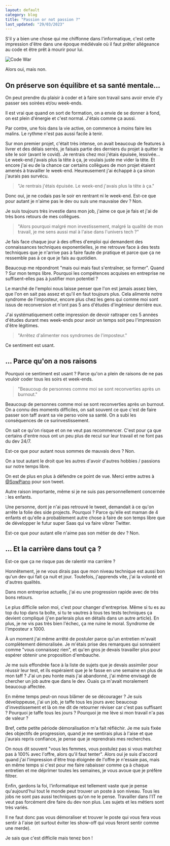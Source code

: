 ```yaml
---
layout: default
category: blog
title: "Passion or not passion ?"
last_updated: "29/03/2023"
---
```


S'il y a bien une chose qui me chiffonne dans l'informatique, c'est cette impression d'être dans une époque médiévale où il faut prêter allégeance au code et être prêt à mourir pour lui.

![Code War](https://media.giphy.com/media/kaa3ppCuclL08AKlEQ/giphy.gif)

Alors oui, mais non.

## On préserve son équilibre et sa santé mentale...

On peut prendre du plaisir à coder et à faire son travail sans avoir envie d'y passer ses soirées et/ou week-ends.

Il est vrai que quand on sort de formation, on a envie de se donner à fond, on est plein d'énergie et c'est normal. J'étais comme ça aussi.

Par contre, une fois dans la vie active, on commence à moins faire les malins. Le rythme n'est pas aussi facile à tenir.

Sur mon premier projet, c'était très intense, on avait beaucoup de features à livrer et des délais serrés, je faisais partie des derniers du projet à quitter le site le soir (avant le covid). Je rentrais chez moi j'étais épuisée, lessivée... Le week-end j'avais plus la tête à ça, je voulais juste me vider la tête. Et encore j'ai eu de la chance car certains collègues de mon projet étaient amenés à travailler le week-end. Heureusement j'ai échappé à ça sinon j'aurais pas survécu.

> "Je rentrais j'étais épuisée. Le week-end j'avais plus la tête à ça."

Donc oui, je ne codais pas le soir en rentrant ni le week-end. Est-ce que pour autant je n'aime pas le dev ou suis une mauvaise dev ? Non. 

Je suis toujours très investie dans mon job, j'aime ce que je fais et j'ai de très bons retours de mes collègues.

> "Alors pourquoi malgré mon investissement, malgré la qualité de mon travail, je me sens aussi mal à l'aise dans l'univers tech ?"

Je fais face chaque jour à des offres d'emploi qui demandent des connaissances techniques exponentielles, je me retrouve face à des tests techniques que je n'arrive pas à faire faute de pratique et parce que ça ne ressemble pas à ce que je fais au quotidien.

Beaucoup me répondront "mais oui mais faut s'entraîner, se former". Quand ? Sur mon temps libre. Pourquoi les compétences acquises en entreprise ne suffisent-elles pas à justifier mon potentiel ? 

Le marché de l'emploi nous laisse penser que l'on est jamais assez bien, que l'on en sait pas assez et qu'il en faut toujours plus. Cela alimente notre syndrome de l'imposteur, encore plus chez les gens qui comme moi sont issus de reconversion et n'ont pas 5 ans d'études d'ingénieur derrière eux. 

J'ai systématiquement cette impression de devoir rattraper ces 5 années d'études durant mes week-ends pour avoir un temps soit peu l'impression d'être légitimes.

> "Arrêtez d'alimenter nos syndromes de l'imposteur." 

Ce sentiment est usant.

## ... Parce qu'on a nos raisons 

Pourquoi ce sentiment est usant ? Parce qu'on a plein de raisons de ne pas vouloir coder tous les soirs et week-ends.

> "Beaucoup de personnes comme moi se sont reconverties après un burnout."

Beaucoup de personnes comme moi se sont reconverties après un burnout. On a connu des moments difficiles, on sait souvent ce que c'est de faire passer son taff avant sa vie perso voire sa santé. On a subi les conséquences de ce surinvestissement.

On sait ce qu'on risque et on ne veut pas recommencer. C'est pour ça que certains d'entre nous ont un peu plus de recul sur leur travail et ne font pas du dev 24/7.

Est-ce que pour autant nous sommes de mauvais devs ? Non.

On a tout autant le droit que les autres d'avoir d'autres hobbies / passions sur notre temps libre.

On est de plus en plus à défendre ce point de vue. Merci entre autres à [@SowPiano](https://twitter.com/SowPiano/status/1617687132516257797?ref_src=twsrc%5Etfw) pour son tweet.

Autre raison importante, même si je ne suis pas personnellement concernée : les enfants. 

Une personne, dont je n'ai pas retrouvé le tweet, demandait à ce qu'on arrête la folie des side projects. Pourquoi ? Parce qu'elle est maman de 4 enfants et qu'elle a probablement autre chose à faire de son temps libre que de développer le futur super Saas qui va faire vibrer Twitter. 

Est-ce que pour autant elle n'aime pas son métier de dev ? Non.

## ... Et la carrière dans tout ça ?

Est-ce que ça ne risque pas de ralentir ma carrière ?

Honnêtement, je ne vous dirais pas que mon niveau technique est aussi bon qu'un dev qui fait ça nuit et jour. Toutefois, j'apprends vite, j'ai la volonté et d'autres qualités. 

Dans mon entreprise actuelle, j'ai eu une progression rapide avec de très bons retours.

Le plus difficile selon moi, c'est pour changer d'entreprise. Même si tu es au top du top dans ta boîte, si tu te vautres à tous tes tests techniques ça devient compliqué (j'en parlerais plus en détails dans un autre article). En plus, je ne vis pas très bien l'échec, ça me ruine le moral. Syndrome de l'imposteur x 1000. 

À un moment j'ai même arrêté de postuler parce qu'un entretien m'avait complètement démoralisée. Je m'étais prise des remarques qui sonnaient comme "vous connaissez rien", et qu'en gros je devais travailler plus pour espérer obtenir une proposition d'embauche.

Je me suis effondrée face à la liste de sujets que je devais assimiler pour réussir leur test, et ils espéraient que je le fasse en une semaine en plus de mon taff ? J'ai un peu honte mais j'ai abandonné, j'ai même envisagé de chercher un job autre que dans le dev. Ouais ça m'avait moralement beaucoup affectée.

En même temps peut-on nous blâmer de se décourager ? Je suis développeuse, j'ai un job, je taffe tous les jours avec beaucoup d'investissement et là on me dit de retourner réviser car c'est pas suffisant ? Pourquoi je taffe tous les jours ? Pourquoi je me lève si mon travail n'a pas de valeur ?

Bref, cette petite période démoralisation m'a fait réfléchir. Je me suis fixée des objectifs de progression, quand je me sentirais plus à l'aise et que j'aurais repris confiance, je pense que je reprendrais mes recherches.

On nous dit souvent "vous les femmes, vous postulez pas si vous matchez pas à 100% avec l'offre, alors qu'il faut tenter". Alors oui je suis d'accord quand j'ai l'impression d'être trop éloignée de l'offre je n'essaie pas, mais en même temps si c'est pour me faire rabaisser comme ça à chaque entretien et me déprimer toutes les semaines, je vous avoue que je préfère filtrer.

Enfin, gardons la foi, l'informatique est tellement vaste que je pense qu'aujourd'hui tout le monde peut trouver un poste à son niveau. Tous les jobs ne sont pas aussi techniques qu'on ne le pense. Travailler dans l'IT ne veut pas forcément dire faire du dev non plus. Les sujets et les métiers sont très variés.

Il ne faut donc pas vous démoraliser et trouver le poste qui vous fera vous sentir à l'aise (et surtout éviter les show-off qui vous feront sentir comme une merde).

Je sais que c'est difficile mais tenez bon ! 
